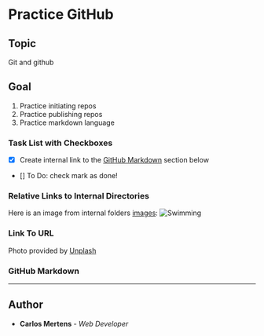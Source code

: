# Practice GitHub

## Topic

Git and github

## Goal

1. Practice initiating repos
2. Practice publishing repos
3. Practice markdown language

### Task List with Checkboxes

- [x] Create internal link to the [GitHub Markdown](#github-markdown) section below
- [] To Do: check mark as done!

### Relative Links to Internal Directories

Here is an image from internal folders [images](/images/):
![Swimming](/images/neom-4AADxUsnufQ-unsplash.jpg)

### Link To URL

Photo provided by [Unplash](https://unsplash.com/)

### GitHub Markdown

---

## Author

- **Carlos Mertens** - _Web Developer_
